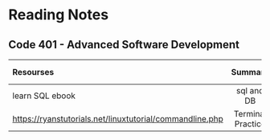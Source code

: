 # Reading Notes
## Code 401 - Advanced Software Development

|Resourses    | Summary     | Some Notes     |
| :---        |    :----:   |          ---: |
| learn SQL ebook      | sql and DB       | [sql](./reading-notes/sqlAndDB.md)   |
| https://ryanstutorials.net/linuxtutorial/commandline.php   | Terminal Practice        | [terminal](./prepDay1/Practice-in-the-Terminal.md)      |
